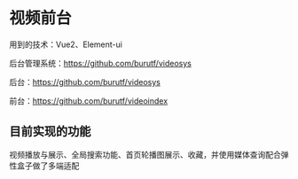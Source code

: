  # 视频前台

用到的技术：Vue2、Element-ui

后台管理系统：https://github.com/burutf/videosys

后台：https://github.com/burutf/videosys

前台：https://github.com/burutf/videoindex

## 目前实现的功能

​	视频播放与展示、全局搜索功能、首页轮播图展示、收藏，并使用媒体查询配合弹性盒子做了多端适配

